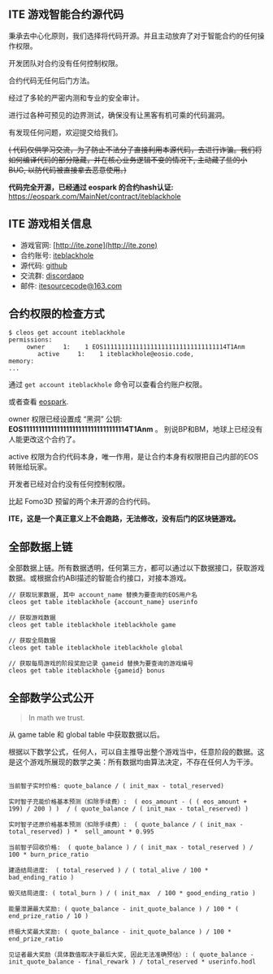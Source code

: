
ITE 游戏智能合约源代码
----

秉承去中心化原则，我们选择将代码开源。并且主动放弃了对于智能合约的任何操作权限。

开发团队对合约没有任何控制权限。

合约代码无任何后门方法。

经过了多轮的严密内测和专业的安全审计。

进行过各种可预见的边界测试，确保没有让黑客有机可乘的代码漏洞。

有发现任何问题，欢迎提交给我们。

~~( 代码仅供学习交流，为了防止不法分子直接利用本源代码，去进行诈骗。我们将如何编译代码的部分隐藏，并在核心业务逻辑不变的情况下, 主动藏了些的小BUG, 以防代码被直接拿去恶意使用。)~~

**代码完全开源，已经通过 eospark 的合约hash认证:** https://eospark.com/MainNet/contract/iteblackhole


## ITE 游戏相关信息

* 游戏官网: [http://ite.zone](http://ite.zone)
* 合约账号: [iteblackhole](https://eosflare.io/account/iteblackhole)
* 源代码: [github](https://github.com/itecreator/eos-ite)
* 交流群:  [discordapp](https://discord.gg/er4JYRP)
* 邮件:  [itesourcecode@163.com](itesourcecode@163.com)

## 合约权限的检查方式

```
$ cleos get account iteblackhole
permissions:
     owner     1:    1 EOS1111111111111111111111111111111114T1Anm
        active     1:    1 iteblackhole@eosio.code,
memory:
...
```

通过 `get account iteblackhole` 命令可以查看合约账户权限。

或者查看 [eospark](https://eospark.com/MainNet/account/iteblackhole).

owner 权限已经设置成 “黑洞” 公钥: **EOS1111111111111111111111111111111114T1Anm** 。 别说BP和BM，地球上已经没有人能更改这个合约了。

active 权限为合约代码本身，唯一作用，是让合约本身有权限把自己内部的EOS转账给玩家。

开发者已经对合约没有任何控制权限。

比起 Fomo3D 预留的两个未开源的合约代码。

**ITE，这是一个真正意义上不会跑路，无法修改，没有后门的区块链游戏。**


## 全部数据上链

全部数据上链。所有数据透明，任何第三方，都可以通过以下数据接口，获取游戏数据。或根据合约ABI描述的智能合约接口，对接本游戏。

```
// 获取玩家数据, 其中 account_name 替换为要查询的EOS用户名
cleos get table iteblackhole {account_name} userinfo

// 获取游戏数据
cleos get table iteblackhole iteblackhole game 

// 获取全局数据
cleos get table iteblackhole iteblackhole global 

// 获取每局游戏的阶段奖励记录 gameid 替换为要查询的游戏编号
cleos get table iteblackhole {gameid} bonus 

```

## 全部数学公式公开

> In math we trust.

从 game table 和 global table 中获取数据以后。

根据以下数学公式，任何人，可以自主推导出整个游戏当中，任意阶段的数据。这是这个游戏所展现的数学之美：所有数据均由算法决定，不存在任何人为干涉。

```

当前智子实时价格: quote_balance / ( init_max - total_reserved)

实时智子充能价格基本预测（扣除手续费）:  ( eos_amount - ( ( eos_amount + 199) / 200 ) )  / ( quote_balance / ( init_max - total_reserved) ) 

实时智子还原价格基本预测（扣除手续费）:  ( quote_balance / ( init_max - total_reserved) ) *  sell_amount * 0.995

当前智子回收价格:  ( quote_balance ) / ( init_max - total_reserved ) / 100 * burn_price_ratio

建造结局进度:  ( total_reserved ) / ( total_alive / 100 * bad_ending_ratio ) 

毁灭结局进度: ( total_burn ) / ( init_max  / 100 * good_ending_ratio )

能量泄漏最大奖励: ( quote_balance - init_quote_balance ) / 100 * ( end_prize_ratio / 10 )

终极大奖最大奖励: ( quote_balance - init_quote_balance ) / 100 * end_prize_ratio

见证者最大奖励（具体数值取决于最后大奖, 因此无法准确预估）: ( quote_balance - init_quote_balance - final_rewark ) / total_reserved * userinfo.hodl

```


